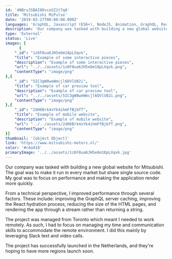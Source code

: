 ```yaml
---
id: '4NBrvJSBAI0OvcoSZ1t7q8'
title: 'Mitsubishi MiPulse'
date: '2019-03-27T00:00:00.000Z'
languages: 'GraphQL, Javascript (ES6+), NodeJS, Animation, GraphQL, React'
description: 'Our company was tasked with building a new global website for Mitsubishi. The goal was to make it run in every market but share single source code. My goal was to focus on performance and making the application render more quickly. '
type: 'External'
status: 'Live'
images: [
      {
	"_id": "1z6F8ua6JH5e6m18pLXqvk",
	"title": "Example of some interactive pieces",
	"description": "Example of some interactive pieces",
	"url": "../../assets/1z6F8ua6JH5e6m18pLXqvk.png",
	"contentType": "image/png"
},{
	"_id": "5IC3gW8weWmcjl6DVlU82i",
	"title": "Example of car preview tool",
	"description": "Example of car preview tool",
	"url": "../../assets/5IC3gW8weWmcjl6DVlU82i.png",
	"contentType": "image/png"
},{
	"_id": "2dH6Brk4xYk4ihmFfBjbfT",
	"title": "Example of mobile website",
	"description": "Example of mobile website",
	"url": "../../assets/2dH6Brk4xYk4ihmFfBjbfT.png",
	"contentType": "image/png"
}]
thumbnail: '[object Object]'
link: 'https://www.mitsubishi-motors.nl/'
color: '#c4a418'
primaryImage: '../../assets/1z6F8ua6JH5e6m18pLXqvk.jpg'
---
```


Our company was tasked with building a new global website for Mitsubishi. The goal was to make it run in every market but share single source code. My goal was to focus on performance and making the application render more quickly. 

From a technical perspective, I improved performance through several factors. These include: improving the GraphQL server caching, improving the React hydration process, reducing the size of the HTML pages, and rendering the app through a stream rather than returning a string.

The project was managed from Toronto which meant I needed to work remotely. As such, I had to focus on managing my time and communication skills to accommodate the remote environment. I did this mainly by leveraging Slack text and video calls. 

The project has successfully launched in the Netherlands, and they're hoping to have more regions launch soon.
